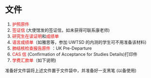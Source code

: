 # 文件
1. <font color="#ff0000">护照原件</font>
2. <font color="#ff0000">签证信</font> (大使馆发的签证信，如未获得可联系康老师) 
3. <font color="#ff0000">研究生在读证明</font>和<font color="#ff0000">成绩单</font>
4. <font color="#ff0000">语言成绩单</font>（如雅思等，参加 UWTSD 的内测的学生可不用准备该材料) 
5. <font color="#ff0000">肺结核检查报告原件 </font>：UK Pre-Departure
6. <font color="#ff0000">CAS 信</font> (Confirmation of Acceptance for Studies Details)打印件 
7. <font color="#ff0000">学费汇款单</font>（如下说明)

准备好文件袋将上述文件置于文件袋中，并准备好一支黑笔 (以备使用)



